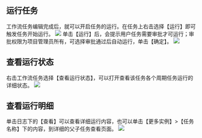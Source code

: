 ## 运行任务
工作流任务编辑完成后，就可以开启任务的运行。在任务上右击选择【运行】即可触发任务开始运行。
![](http://imgcache.tcecqpoc.fsphere.cn/image/mc.qcloudimg.com/static/img/1f2ca84cc18ad12a69fe9071c74392eb/image.png)
单击【运行】后，会提示用户任务需要审批才可运行；审批权限为项目管理员所有，可选择审批通过后自动运行，单击【确定】。
![](http://imgcache.tcecqpoc.fsphere.cn/image/mc.qcloudimg.com/static/img/ccef5bbb1a96d76a3956e3585016ffbf/image.png)
## 查看运行状态
右击工作流任务选择【查看运行状态】，可以打开查看该任务各个周期任务运行的详细状态。
![](http://imgcache.tcecqpoc.fsphere.cn/image/mc.qcloudimg.com/static/img/77ec750ef841c5690369e02ad0baf960/image.png)
## 查看运行明细
单击日志下的【查看】可以查看详细运行内容，也可以单击【更多实例】>【任务名称】下的内容，到详细的父子任务查看页面。
![](http://imgcache.tcecqpoc.fsphere.cn/image/mc.qcloudimg.com/static/img/31c6825ec3554d2a9e74c2577d38dc0c/image.png)

